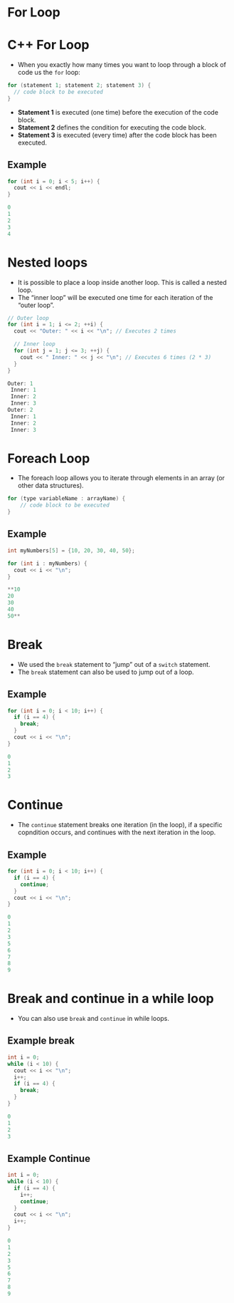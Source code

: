 # For Loop

# C++ For Loop

- When you exactly how many times you want to loop through a block of code us the `for` loop:

```cpp
for (statement 1; statement 2; statement 3) {
  // code block to be executed
}
```

- **Statement 1** is executed (one time) before the execution of the code block.
- **Statement 2** defines the condition for executing the code block.
- **Statement 3** is executed (every time) after the code block has been executed.

## Example

```cpp
for (int i = 0; i < 5; i++) {
  cout << i << endl;
}
```

```cpp
0
1
2
3
4
```

# Nested loops

- It is possible to place a loop inside another loop. This is called a nested loop.
- The “inner loop” will be executed one time for each iteration of the “outer loop”.

```cpp
// Outer loop
for (int i = 1; i <= 2; ++i) {
  cout << "Outer: " << i << "\n"; // Executes 2 times

  // Inner loop
  for (int j = 1; j <= 3; ++j) {
    cout << " Inner: " << j << "\n"; // Executes 6 times (2 * 3)
  }
}
```

```cpp
Outer: 1
 Inner: 1
 Inner: 2
 Inner: 3
Outer: 2
 Inner: 1
 Inner: 2
 Inner: 3
```

# Foreach Loop

- The foreach loop allows you to iterate through elements in an array (or other data structures).

```cpp
for (type variableName : arrayName) {
	// code block to be executed
}
```

## Example

```cpp
int myNumbers[5] = {10, 20, 30, 40, 50};

for (int i : myNumbers) {
  cout << i << "\n";
}
```

```cpp
**10
20
30
40
50**
```

# Break

- We used the `break` statement to “jump” out of a `switch` statement.
- The `break` statement can also be used to jump out of a loop.

## Example

```cpp
for (int i = 0; i < 10; i++) {
  if (i == 4) {
    break;
  }
  cout << i << "\n";
}
```

```cpp
0
1
2
3
```

# Continue

- The `continue` statement breaks one iteration (in the loop), if a specific copndition occurs, and continues with the next iteration in the loop.

## Example

```cpp
for (int i = 0; i < 10; i++) {
  if (i == 4) {
    continue;
  }
  cout << i << "\n";
}
```

```cpp
0
1
2
3
5
6
7
8
9
```

# Break and continue in a while loop

- You can also use `break` and `continue` in while loops.

## Example break

```cpp
int i = 0;
while (i < 10) {
  cout << i << "\n";
  i++;
  if (i == 4) {
    break;
  }
}
```

```cpp
0
1
2
3
```

## Example Continue

```cpp
int i = 0;
while (i < 10) {
  if (i == 4) {
    i++;
    continue;
  }
  cout << i << "\n";
  i++;
}
```

```cpp
0
1
2
3
5
6
7
8
9
```